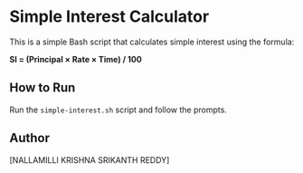 # Simple Interest Calculator

This is a simple Bash script that calculates simple interest using the formula:

**SI = (Principal × Rate × Time) / 100**

## How to Run
Run the `simple-interest.sh` script and follow the prompts.

## Author
[NALLAMILLI KRISHNA SRIKANTH REDDY]
